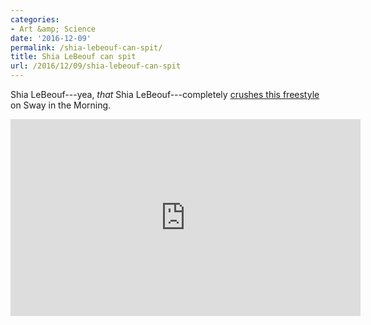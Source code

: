 ```yaml
---
categories:
- Art &amp; Science
date: '2016-12-09'
permalink: /shia-lebeouf-can-spit/
title: Shia LeBeouf can spit
url: /2016/12/09/shia-lebeouf-can-spit
---
```


Shia LeBeouf---yea, *that* Shia LeBeouf---completely [crushes this freestyle](https://www.youtube.com/watch?v=l161Qqc5lUk) on Sway in the Morning.

<iframe width="560" height="315" src="https://www.youtube.com/embed/l161Qqc5lUk?rel=0" frameborder="0" allowfullscreen></iframe>